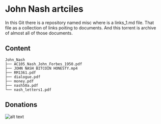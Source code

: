 # John Nash artciles

In this Git there is a repository named misc where is a links_1.md file. That file as a collection of links poiting to documents. And this torrent is archive of almost all of those documents.

## Content 

```
John_Nash
├── AC105_Nash_John_Forbes_1950.pdf
├── JOHN NASH BITCOIN HONESTY.mp4
├── RM1361.pdf
├── dialogue.pdf
├── money.pdf
├── nash50a.pdf
└── nash_letters1.pdf
```


## Donations

![alt text](https://i.imgur.com/OimJ5Up.png "Logo Title Text 1")
